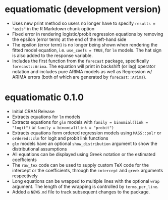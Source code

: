 # equatiomatic (development version)
* Uses new print method so users no longer have to specify `results = "asis"` in the R Markdown chunk option
* Fixed error in rendering logistic/probit regression equations by removing the epsilon (error term) at the end of the left-hand side
* The epsilon (error term) is no longer being shown when rendering the fitted model equation, i.e. `use_coefs = TRUE`, for `lm` models. The hat sign is also added to the response variable. 
* Includes the first function from the `forecast` package, specifically `forecast::Arima`. The equation will print in backshift (or lag) operator notation and includes pure ARIMA models as well as Regression w/ ARIMA errors (both of which are generated by `forecast::Arima`).

# equatiomatic 0.1.0
* Initial CRAN Release
* Extracts equations for `lm` models
* Extracts equations for `glm` models with `family = binomial(link = "logit")` or `family = binomial(link = "probit")`
* Extracts equations form ordered regression models using `MASS::polr` or `ordered::clm` for logit and probit link functions
* `glm` models have an optional `show_distribution` argument to show the distributional assumptions
* All equations can be displayed using Greek notation or the estimated coefficients
* The `raw_tex` code can be used to supply custom TeX code for the intercept or the coefficients, through the `intercept` and `greek` arguments respectively
* Long equations can be wrapped to multiple lines with the optional `wrap` argument. The length of the wrapping is controlled by `terms_per_line`.
* Added a `NEWS.md` file to track subsequent changes to the package.
